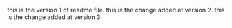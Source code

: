 this is the version 1 of readme file.
this is the change added at version 2.
this is the change added at version 3.